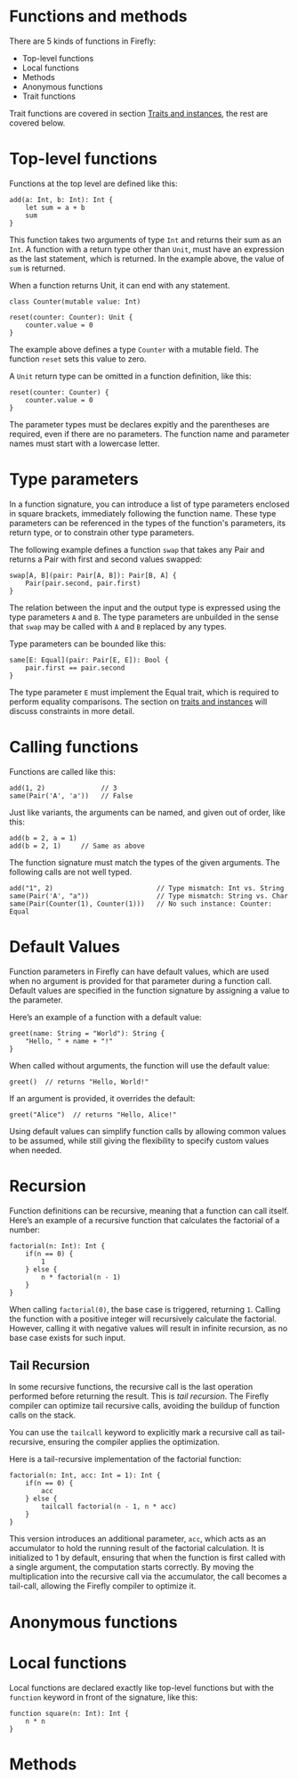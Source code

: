 # Functions and methods

There are 5 kinds of functions in Firefly: 
 
 * Top-level functions
 * Local functions 
 * Methods
 * Anonymous functions
 * Trait functions
 
 Trait functions are covered in section [Traits and instances](traits-and-instances), the rest are covered below. 
 
# Top-level functions

Functions at the top level are defined like this:

```firefly
add(a: Int, b: Int): Int {
    let sum = a + b
    sum
}
```

This function takes two arguments of type `Int` and returns their sum as an `Int`. A function with a return type other than `Unit`, must have an expression as the last statement, which is returned. In the example above, the value of `sum` is returned. 

When a function returns Unit, it can end with any statement. 

```firefly
class Counter(mutable value: Int)

reset(counter: Counter): Unit {
    counter.value = 0
}
```

The example above defines a type `Counter` with a mutable field. The function `reset` sets this value to zero. 


A `Unit` return type can be omitted in a function definition, like this:

```firefly
reset(counter: Counter) {
    counter.value = 0
}
```

The parameter types must be declares expitly and the parentheses are required, even if there are no parameters. The function name and parameter names must start with a lowercase letter.

# Type parameters

In a function signature, you can introduce a list of type parameters enclosed in square brackets, immediately following the function name. These type parameters can be referenced in the types of the function's parameters, its return type, or to constrain other type parameters. 

The following example defines a function `swap` that takes any Pair and returns a Pair with first and second values swapped:

```firefly
swap[A, B](pair: Pair[A, B]): Pair[B, A] {
    Pair(pair.second, pair.first)
}
```

The relation between the input and the output type is expressed using the type parameters `A` and `B`. The type parameters are unbuilded in the sense that `swap` may be called with `A` and `B` replaced by any types.

Type parameters can be bounded like this:

```firefly
same[E: Equal](pair: Pair[E, E]): Bool {
    pair.first == pair.second
}
```

The type parameter `E` must implement the Equal trait, which is required to perform equality comparisons. The section on [traits and instances](traits-and-instances) will discuss constraints in more detail.


# Calling functions

Functions are called like this:

```firefly
add(1, 2)              // 3
same(Pair('A', 'a'))   // False
```

Just like variants, the arguments can be named, and given out of order, like this:
```firefly
add(b = 2, a = 1)
add(b = 2, 1)     // Same as above
```

The function signature must match the types of the given arguments. The following calls are not well typed.

```firefly
add("1", 2)                          // Type mismatch: Int vs. String
same(Pair('A', "a"))                 // Type mismatch: String vs. Char
same(Pair(Counter(1), Counter(1)))   // No such instance: Counter: Equal
```

# Default Values

Function parameters in Firefly can have default values, which are used when no argument is provided for that parameter during a function call. Default values are specified in the function signature by assigning a value to the parameter.

Here’s an example of a function with a default value:

```firefly
greet(name: String = "World"): String {
    "Hello, " + name + "!"
}
```

When called without arguments, the function will use the default value:

```firefly
greet()  // returns "Hello, World!"
```

If an argument is provided, it overrides the default:

```firefly
greet("Alice")  // returns "Hello, Alice!"
```

Using default values can simplify function calls by allowing common values to be assumed, while still giving the flexibility to specify custom values when needed.

# Recursion

Function definitions can be recursive, meaning that a function can call itself. Here’s an example of a recursive function that calculates the factorial of a number:

```firefly
factorial(n: Int): Int {
    if(n == 0) {
        1
    } else {
        n * factorial(n - 1)
    }
}
```

When calling `factorial(0)`, the base case is triggered, returning `1`. Calling the function with a positive integer will recursively calculate the factorial. However, calling it with negative values will result in infinite recursion, as no base case exists for such input.

## Tail Recursion

In some recursive functions, the recursive call is the last operation performed before returning the result. This is *tail recursion*. The Firefly compiler can optimize tail recursive calls, avoiding the buildup of function calls on the stack.

You can use the `tailcall` keyword to explicitly mark a recursive call as tail-recursive, ensuring the compiler applies the optimization.

Here is a tail-recursive implementation of the factorial function:

```firefly
factorial(n: Int, acc: Int = 1): Int {
    if(n == 0) {
        acc
    } else {
        tailcall factorial(n - 1, n * acc)
    }
}
```

This version introduces an additional parameter, `acc`, which acts as an accumulator to hold the running result of the factorial calculation. It is initialized to 1 by default, ensuring that when the function is first called with a single argument, the computation starts correctly. By moving the multiplication into the recursive call via the accumulator, the call becomes a tail-call, allowing the Firefly compiler to optimize it.

# Anonymous functions

# Local functions

Local functions are declared exactly like top-level functions but with the `function` keyword in front of the signature, like this:


```firefly
function square(n: Int): Int {
    n * n
}
```

# Methods